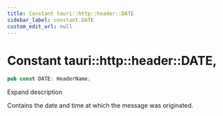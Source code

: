 ```yaml
---
title: Constant tauri::http::header::DATE
sidebar_label: constant.DATE
custom_edit_url: null
---
```


  # Constant tauri::http&#x3A;:header::DATE,

```rs
pub const DATE: HeaderName;
```

Expand description

Contains the date and time at which the message was originated.
  